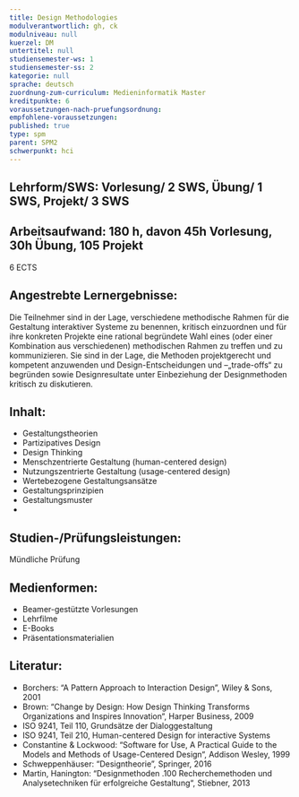 ```yaml
---
title: Design Methodologies
modulverantwortlich: gh, ck
modulniveau: null
kuerzel: DM
untertitel: null
studiensemester-ws: 1
studiensemester-ss: 2
kategorie: null
sprache: deutsch
zuordnung-zum-curriculum: Medieninformatik Master
kreditpunkte: 6
voraussetzungen-nach-pruefungsordnung:
empfohlene-voraussetzungen: 
published: true
type: spm
parent: SPM2
schwerpunkt: hci
---
```


## Lehrform/SWS: Vorlesung/ 2 SWS, Übung/ 1 SWS, Projekt/ 3 SWS


## Arbeitsaufwand: 180 h, davon 45h Vorlesung, 30h Übung, 105 Projekt
6 ECTS

## Angestrebte Lernergebnisse:
Die Teilnehmer sind in der Lage, verschiedene methodische Rahmen für die Gestaltung interaktiver Systeme zu benennen, kritisch einzuordnen und für ihre konkreten Projekte eine rational begründete Wahl eines (oder einer Kombination aus verschiedenen) methodischen Rahmen zu treffen und zu kommunizieren. Sie sind in der Lage, die Methoden projektgerecht und kompetent anzuwenden und Design-Entscheidungen und –„trade-offs“ zu begründen sowie Designresultate unter Einbeziehung der Designmethoden kritisch zu diskutieren.

## Inhalt:
-	Gestaltungstheorien
-	Partizipatives Design
-	Design Thinking
-	Menschzentrierte Gestaltung (human-centered design)
-	Nutzungszentrierte Gestaltung (usage-centered design)
-	Wertebezogene Gestaltungsansätze
-	Gestaltungsprinzipien
-	Gestaltungsmuster
- 
## Studien-/Prüfungsleistungen:
Mündliche Prüfung

## Medienformen:
-	Beamer-gestützte Vorlesungen
-	Lehrfilme
-	E-Books
-	Präsentationsmaterialien


## Literatur:
-	Borchers: “A Pattern Approach to Interaction Design”, Wiley & Sons, 2001
-	Brown: “Change by Design: How Design Thinking Transforms Organizations and Inspires Innovation“,  Harper Business, 2009
-	ISO 9241, Teil 110, Grundsätze der Dialoggestaltung
-	ISO 9241, Teil 210,  Human-centered Design for interactive Systems
-	Constantine & Lockwood: “Software for Use, A Practical Guide to the Models and Methods of Usage-Centered Design“, Addison Wesley, 1999
-	Schweppenhäuser: “Designtheorie”,  Springer, 2016
-	Martin, Hanington: “Designmethoden .100 Recherchemethoden und Analysetechniken für erfolgreiche Gestaltung“, Stiebner, 2013

